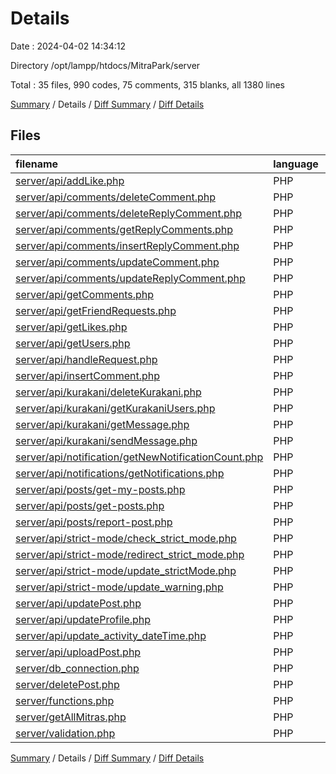 # Details

Date : 2024-04-02 14:34:12

Directory /opt/lampp/htdocs/MitraPark/server

Total : 35 files,  990 codes, 75 comments, 315 blanks, all 1380 lines

[Summary](results.md) / Details / [Diff Summary](diff.md) / [Diff Details](diff-details.md)

## Files
| filename | language | code | comment | blank | total |
| :--- | :--- | ---: | ---: | ---: | ---: |
| [server/api/addLike.php](/server/api/addLike.php) | PHP | 24 | 0 | 4 | 28 |
| [server/api/comments/deleteComment.php](/server/api/comments/deleteComment.php) | PHP | 24 | 0 | 12 | 36 |
| [server/api/comments/deleteReplyComment.php](/server/api/comments/deleteReplyComment.php) | PHP | 33 | 0 | 8 | 41 |
| [server/api/comments/getReplyComments.php](/server/api/comments/getReplyComments.php) | PHP | 17 | 0 | 6 | 23 |
| [server/api/comments/insertReplyComment.php](/server/api/comments/insertReplyComment.php) | PHP | 32 | 0 | 10 | 42 |
| [server/api/comments/updateComment.php](/server/api/comments/updateComment.php) | PHP | 25 | 0 | 12 | 37 |
| [server/api/comments/updateReplyComment.php](/server/api/comments/updateReplyComment.php) | PHP | 35 | 0 | 11 | 46 |
| [server/api/getComments.php](/server/api/getComments.php) | PHP | 17 | 0 | 6 | 23 |
| [server/api/getFriendRequests.php](/server/api/getFriendRequests.php) | PHP | 30 | 2 | 11 | 43 |
| [server/api/getLikes.php](/server/api/getLikes.php) | PHP | 17 | 0 | 6 | 23 |
| [server/api/getUsers.php](/server/api/getUsers.php) | PHP | 14 | 5 | 5 | 24 |
| [server/api/handleRequest.php](/server/api/handleRequest.php) | PHP | 59 | 38 | 17 | 114 |
| [server/api/insertComment.php](/server/api/insertComment.php) | PHP | 20 | 0 | 6 | 26 |
| [server/api/kurakani/deleteKurakani.php](/server/api/kurakani/deleteKurakani.php) | PHP | 17 | 2 | 6 | 25 |
| [server/api/kurakani/getKurakaniUsers.php](/server/api/kurakani/getKurakaniUsers.php) | PHP | 29 | 0 | 10 | 39 |
| [server/api/kurakani/getMessage.php](/server/api/kurakani/getMessage.php) | PHP | 13 | 0 | 13 | 26 |
| [server/api/kurakani/sendMessage.php](/server/api/kurakani/sendMessage.php) | PHP | 20 | 0 | 12 | 32 |
| [server/api/notification/getNewNotificationCount.php](/server/api/notification/getNewNotificationCount.php) | PHP | 12 | 0 | 0 | 12 |
| [server/api/notifications/getNotifications.php](/server/api/notifications/getNotifications.php) | PHP | 2 | 0 | 3 | 5 |
| [server/api/posts/get-my-posts.php](/server/api/posts/get-my-posts.php) | PHP | 36 | 5 | 10 | 51 |
| [server/api/posts/get-posts.php](/server/api/posts/get-posts.php) | PHP | 39 | 5 | 8 | 52 |
| [server/api/posts/report-post.php](/server/api/posts/report-post.php) | PHP | 23 | 0 | 5 | 28 |
| [server/api/strict-mode/check_strict_mode.php](/server/api/strict-mode/check_strict_mode.php) | PHP | 21 | 0 | 10 | 31 |
| [server/api/strict-mode/redirect_strict_mode.php](/server/api/strict-mode/redirect_strict_mode.php) | PHP | 14 | 0 | 6 | 20 |
| [server/api/strict-mode/update_strictMode.php](/server/api/strict-mode/update_strictMode.php) | PHP | 27 | 0 | 11 | 38 |
| [server/api/strict-mode/update_warning.php](/server/api/strict-mode/update_warning.php) | PHP | 16 | 0 | 9 | 25 |
| [server/api/updatePost.php](/server/api/updatePost.php) | PHP | 51 | 0 | 15 | 66 |
| [server/api/updateProfile.php](/server/api/updateProfile.php) | PHP | 25 | 0 | 6 | 31 |
| [server/api/update_activity_dateTime.php](/server/api/update_activity_dateTime.php) | PHP | 10 | 0 | 4 | 14 |
| [server/api/uploadPost.php](/server/api/uploadPost.php) | PHP | 43 | 0 | 14 | 57 |
| [server/db_connection.php](/server/db_connection.php) | PHP | 6 | 2 | 4 | 12 |
| [server/deletePost.php](/server/deletePost.php) | PHP | 25 | 0 | 5 | 30 |
| [server/functions.php](/server/functions.php) | PHP | 113 | 16 | 32 | 161 |
| [server/getAllMitras.php](/server/getAllMitras.php) | PHP | 2 | 0 | 3 | 5 |
| [server/validation.php](/server/validation.php) | PHP | 99 | 0 | 15 | 114 |

[Summary](results.md) / Details / [Diff Summary](diff.md) / [Diff Details](diff-details.md)